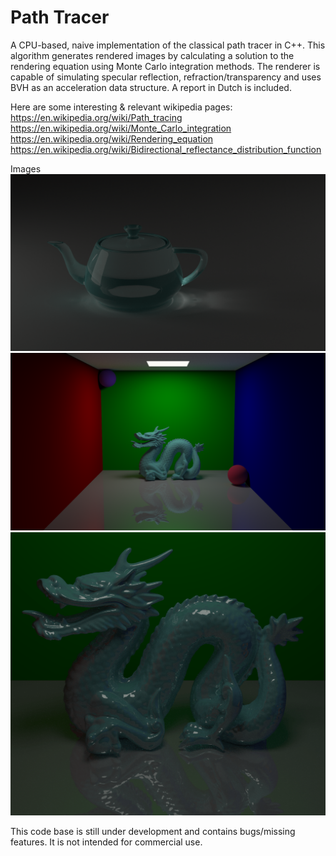 # Path Tracer

A CPU-based, naive implementation of the classical path tracer in C++. This algorithm generates rendered images by calculating a solution to the rendering equation using Monte Carlo integration methods.
The renderer is capable of simulating specular reflection, refraction/transparency and uses BVH as an acceleration data structure. A report in Dutch is included.


Here are some interesting & relevant wikipedia pages:
https://en.wikipedia.org/wiki/Path_tracing
https://en.wikipedia.org/wiki/Monte_Carlo_integration
https://en.wikipedia.org/wiki/Rendering_equation
https://en.wikipedia.org/wiki/Bidirectional_reflectance_distribution_function


Images
![Refractive teapot with caustics](sample_images/teapot_1440p.png)
![Specular reflection](sample_images/Dragon_32ssp_reflectance.png)
![Specular reflection](sample_images/shiny_dragon.png)

This code base is still under development and contains bugs/missing features. It is not intended for commercial use.

